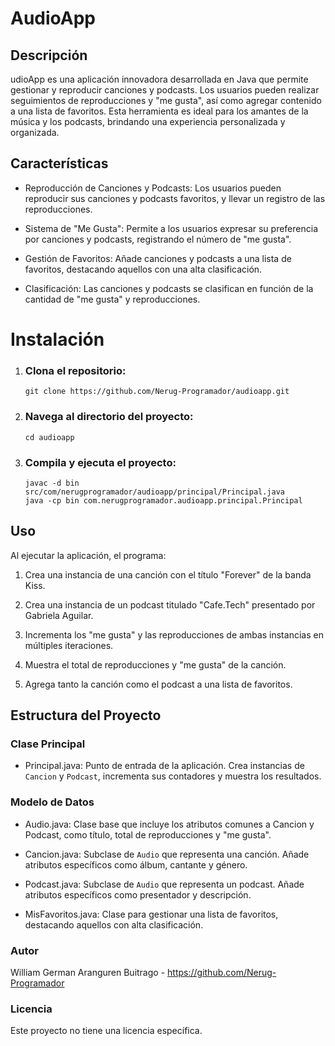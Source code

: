 # AudioApp
##   Descripción
        
udioApp es una aplicación innovadora desarrollada en Java que permite gestionar y reproducir canciones y podcasts. Los usuarios pueden realizar seguimientos de reproducciones y "me gusta", así como agregar contenido a una lista de favoritos. Esta herramienta es ideal para los amantes de la música y los podcasts, brindando una experiencia personalizada y organizada.

##   Características

*   Reproducción de Canciones y Podcasts: Los usuarios pueden reproducir sus canciones y podcasts favoritos, y llevar un registro de las reproducciones.

*   Sistema de "Me Gusta": Permite a los usuarios expresar su preferencia por canciones y podcasts, registrando el número de "me gusta".

*   Gestión de Favoritos: Añade canciones y podcasts a una lista de favoritos, destacando aquellos con una alta clasificación.

*   Clasificación: Las canciones y podcasts se clasifican en función de la cantidad de "me gusta" y reproducciones.

#   Instalación
1.  ### Clona el repositorio:

        git clone https://github.com/Nerug-Programador/audioapp.git
2.  ### Navega al directorio del proyecto:

        cd audioapp

3.  ### Compila y ejecuta el proyecto:

        javac -d bin src/com/nerugprogramador/audioapp/principal/Principal.java
        java -cp bin com.nerugprogramador.audioapp.principal.Principal

##  Uso

Al ejecutar la aplicación, el programa:

1.  Crea una instancia de una canción con el título "Forever" de la banda Kiss.

2.  Crea una instancia de un podcast titulado "Cafe.Tech" presentado por Gabriela Aguilar.

3.  Incrementa los "me gusta" y las reproducciones de ambas instancias en múltiples iteraciones.

4.  Muestra el total de reproducciones y "me gusta" de la canción.

5.  Agrega tanto la canción como el podcast a una lista de favoritos.

## Estructura del Proyecto

### Clase Principal

* <a>Principal.java:</a> Punto de entrada de la aplicación. Crea instancias de ```Cancion``` y ```Podcast```, incrementa sus contadores y muestra los resultados.

### Modelo de Datos

* <a>Audio.java:</a> Clase base que incluye los atributos comunes a Cancion y Podcast, como título, total de reproducciones y "me gusta".

* <a>Cancion.java:</a> Subclase de ```Audio``` que representa una canción. Añade atributos específicos como álbum, cantante y género.

* <a>Podcast.java:</a> Subclase de ```Audio``` que representa un podcast. Añade atributos específicos como presentador y descripción.

* <a>MisFavoritos.java:</a> Clase para gestionar una lista de favoritos, destacando aquellos con alta clasificación.

### Autor
William German Aranguren Buitrago - https://github.com/Nerug-Programador

### Licencia
Este proyecto no tiene una licencia específica.
